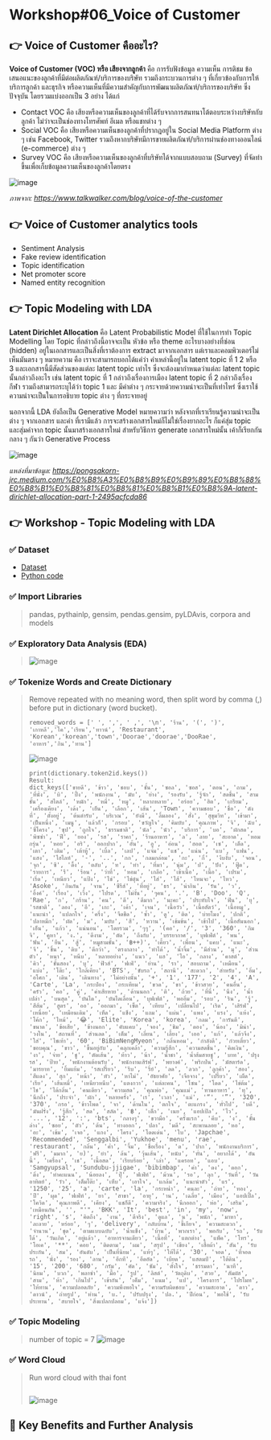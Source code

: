 # Workshop#06_Voice of Customer

## 	:point_right: Voice of Customer คืออะไร?
**Voice of Customer (VOC) หรือ เสียงจากลูกค้า** คือ การรับฟังข้อมูล ความเห็น การติชม ข้อเสนอแนะของลูกค้าที่มีต่อผลิตภัณฑ์/บริการของบริษัท รวมถึงกระบวนการต่าง ๆ ที่เกี่ยวข้องกับการให้บริการลูกค้า และธุรกิจ หรือความเห็นที่มีความสำคัญกับการพัฒนาผลิตภัณฑ์/บริการของบริษัท ซึ่งปัจจุบัน โดยรวมแบ่งออกเป็น 3 อย่าง ได้แก่
* Contact VOC คือ เสียงหรือความเห็นของลูกค้าที่ได้รับจากการสนทนาโต้ตอบระหว่างบริษัทกับลูกค้า ไม่ว่าจะเป็นช่องทางโทรศัพท์ อีเมล หรือแชทต่าง ๆ
* Social VOC คือ เสียงหรือความเห็นของลูกค้าที่ปรากฎอยู่ใน Social Media Platform ต่าง ๆ เช่น Facebook, Twitter รวมถึงหากบริษัทมีการขายผลิตภัณฑ์/บริการผ่านช่องทางออนไลน์ (e-commerce) ต่าง ๆ
* Survey VOC คือ เสียงหรือความเห็นของลูกค้าที่บริษัทได้จากแบบสอบถาม (Survey) ที่จัดทำขึ้นเพื่อเก็บข้อมูลความเห็นของลูกค้าโดยตรง
  
![image](https://github.com/Learntogether/MADT8101_Seminar-in-Advanced-Analytics/assets/136689632/dcca7eaa-9412-4467-a8ab-795a0e905d4d)

_ภาพจาก: https://www.talkwalker.com/blog/voice-of-the-customer_



## 	:point_right: Voice of Customer analytics tools
* Sentiment Analysis
* Fake review identification 
* Topic identification
* Net promoter score
* Named entity recognition


## 	:point_right: Topic Modeling with LDA
**Latent Dirichlet Allocation** คือ Latent Probabilistic Model ที่ใช้ในการทำ Topic Modelling โดย Topic ที่กล่าวถึงนี้อาจจะเป็น หัวข้อ หรือ theme อะไรบางอย่างที่ซ่อน (hidden) อยู่ในเอกสารและเป็นสิ่งที่เราต้องการ extract มาจากเอกสาร แต่เราและคอมพิวเตอร์ไม่เห็นมันตรง ๆ หมายความ คือ เราจะสามารถบอกได้แค่ว่า คำเหล่านี้อยู่ใน latent topic ที่ 1 2 หรือ 3 และเอกสารนี้มีสัดส่วนของแต่ละ latent topic เท่าไร ซึ่งจะต้องมากำหนดว่าแต่ละ latent topic นั้นกล่าวถึงอะไร เช่น latent topic ที่ 1 กล่าวถึงเรื่องการเมือง latent topic ที่ 2 กล่าวถึงเรื่องกีฬา รวมถึงสามารถระบุได้ว่า topic 1 และ มีคำต่าง ๆ กระจายด้วยความน่าจะเป็นที่เท่าไหร่ ซึ่งเราใช้ความน่าจะเป็นในการอธิบาย topic ต่าง ๆ ที่กระจายอยู่ 

นอกจากนี้ LDA ยังถือเป็น Generative Model หมายความว่า หลังจากที่เราเรียนรู้ความน่าจะเป็นต่าง ๆ จากเอกสาร และคำ ที่เรามีแล้ว การจะสร้างเอกสารใหม่ก็ไม่ใช่เรื่องยากอะไร ก็แค่สุ่ม topic และสุ่มคำจาก topic นั้นมาสร้างเอกสารใหม่ สำหรับวิธีการ generate เอกสารใหม่นั้น เค้าก็เรียกกันกลาง ๆ กันว่า Generative Process

 ![image](https://github.com/Learntogether/MADT8101_Seminar-in-Advanced-Analytics/assets/136689632/a71be106-334f-43a7-871b-95965b4f6940)

 _แหล่งที่มาข้อมูล: https://pongsakorn-jrc.medium.com/%E0%B8%A3%E0%B8%B9%E0%B9%89%E0%B8%88%E0%B8%B1%E0%B8%81%E0%B8%81%E0%B8%B1%E0%B8%9A-latent-dirichlet-allocation-part-1-2495acfcda86_

## 	:point_right: Workshop - Topic Modeling with LDA
### :white_check_mark: Dataset
* [Dataset](https://github.com/Learntogether/MADT8101_Seminar-in-Advanced-Analytics/blob/main/Workshop%2306_Voice%20of%20Customer/Customer%20Review.csv)
* [Python code](https://github.com/Learntogether/MADT8101_Seminar-in-Advanced-Analytics/blob/main/Workshop%2306_Voice%20of%20Customer/MADT8101_Voice_of_Customer.ipynb)
### :white_check_mark: Import Libraries
> pandas, pythainlp, gensim, pendas.gensim, pyLDAvis, corpora and models

### :white_check_mark: Exploratory Data Analysis (EDA)
> ![image](https://github.com/Learntogether/MADT8101_Seminar-in-Advanced-Analytics/assets/136689632/362d1dd1-76e4-4d01-abb3-675177bd42a9)

### :white_check_mark: Tokenize Words and Create Dictionary
> Remove repeated with no meaning word, then split word by comma (,) before put in dictionary (word bucket).
> ```
> removed_words = [' ', ',', ' ,', '\n', 'ร้าน', '(', ')', 'เกาหลี','โค','เรียน','ทาวน์', 'Restaurant', 'Korean','korean','town','Doorae','doorae','DooRae', 'อาหาร','กิน','ทาน']
> ```
> ![image](https://github.com/Learntogether/MADT8101_Seminar-in-Advanced-Analytics/assets/136689632/6590d91a-59d2-497c-abbf-98e4a859477f)
> ```
> print(dictionary.token2id.keys())
> Result:
> dict_keys(['ขายดี', 'ข้าว', 'ชอบ', 'ชั้น', 'ซอล', 'ซอส', 'ตอน', 'ถาม', 'ที่นั่ง', 'บิ', 'ปิ้ง', 'พนักงาน', 'มับ', 'ย่าง', 'รองรับ', 'รู้จัก', 'สดชื่น', 'สามชั้น', 'สไตล์', 'หมัก', 'หมี่', 'หมู', 'หลากหลาย', 'อร่อย', 'ฮิต', 'เกรียม', 'เครื่องเคียง', 'เด้ง', 'เย็น', 'เลือก', 'เส้น', 'Town', 'ความชอบ', 'ชื่อ', 'ดังที่', 'ตั้งอยู่', 'ต้นตำรับ', 'บริเวณ', 'ยังมี', 'ลิ้มลอง', 'สั่ง', 'สุขุมวิท', 'เข้ามา', 'เป็นหนึ่ง', 'เมนู', 'แล้วก็', 'กรอบ', 'ขวัญใจ', 'คิมบับ', 'คุณภาพ', 'จิ', 'ฉับ', 'ซี่โครง', 'ซุป', 'ถูกใจ', 'ธรรมชาติ', 'นัล', 'นัว', 'บริการ', 'บอ', 'ผักสด', 'พิซซ่า', 'ฟี', 'ยอง', 'รส', 'ราคา', 'ร้านอาหาร', 'ล', 'ลาย', 'สะอาด', 'หอมกรุ่น', 'หอย', 'อริ', 'ออกปาก', 'อั้น', 'อู', 'อ่อน', 'ฮอต', 'เซ', 'เด็ด', 'เตา', 'เติม', 'เต้าหู้', 'เบิ้ล', 'เลป', 'แจ่ม', 'แช', 'แน่น', 'แบ', 'แฟน', 'แสง', 'ไฮไลท์', '-', '..', 'กก', 'กลมกล่อม', 'กะ', 'กี่', 'งึบงั้บ', 'จอน', 'จุก', 'ซี', 'ดึ้ง', 'ตลับ', 'ท', 'ทำ', 'ที่มา', 'นุ่ม', 'ป', 'ปัง', 'ฟู้ด', 'รายการ', 'รี', 'ร้อน', 'ว่าที่', 'หอม', 'เกลือ', 'เข้าเนื้อ', 'เนื้อ', 'เปรม', 'เริ่ด', 'เหนียว', 'แป้ง', 'ไข่', 'ไข่ตุ๋น', 'ไส่', 'ไส้', 'ไหนจะ', 'ไหว', 'Asoke', 'กินกัน', 'จาน', 'ซีรีส์', 'ที่อยู่', 'ธร', 'น่ากิน', 'รัน', 'ว', 'อิ้งค์', 'เรื่อง', 'เวิ้ง', 'โปรด', 'ไม่งั้น', 'ๆคน', '.', 'B', 'Doo', 'Q', 'Rae', 'ก', 'กร้าน', 'คน', 'ดี', 'ดีมาก', 'นะคะ', 'ประทับใจ', 'ฟิน', 'ยุ', 'รสชาติ', 'ลอง', 'อี', 'เกะ', 'เค้า', 'เจน', 'เนื้อวัว', 'เนื้อสัตว์', 'เนื้อหมู', 'แนะนำ', 'แปลกใจ', 'ครึ่ง', 'จืดชืด', 'ซ้ำ', 'ดู', 'ติด', 'บ่ายโมง', 'ปกติ', 'ปลาหมึก', 'ผัด', 'ม', 'มบับ', 'สี', 'หวาน', 'เข้มข้น', 'เข้าไป', 'เนื้อสันนอก', 'เอ็น', 'แก้ว', 'แน่นอน', 'โดยรวม', 'ๆๆ', '(คอ', '/', '3', '360', 'กิมจิ', 'คูหา', 'ง.', 'ดีงาม', 'ตัด', 'ถึงกับ', 'บรรยากาศ', 'บุฟเฟ่ต์', 'พน', 'ฟัน', 'ยืน', 'สู้', 'หมูสามชั้น', '฿++)', 'เคี้ยว', 'เพื่อน', 'แคบ', 'แนะ', 'จี', 'ชิ้น', 'ดิบ', 'ดีกว่า', 'ตรงกลาง', 'ทำได้', 'น้ำจิ้ม', 'มีส่วน', 'มุ', 'ส่วนตัว', 'หนา', 'หนึบ', 'หลายอย่าง', 'แนว', 'แฮ', 'ไอ', 'กลาง', 'คาสต์', 'คิว', 'ชั้นสอง', 'บุ', 'ฟิวส์', 'ฟเฟ่', 'ย่าน', 'รา', 'สอบถาม', 'เหมือน', 'แบ่ง', 'โต๊ะ', 'ใกล้เคียง', 'BTS', 'ขับรถ', 'สถานี', 'สะดวก', 'สำหรับ', 'อิ่ม', 'อโศก', 'เดิน', 'เดินทาง', 'ไม่อย่างนั้น', '+', '1', '177', '2', '4', 'A', 'Carte', 'La', 'กระป๋อง', 'กระเทียม', 'ขวด', 'ขา', 'ข้าวสวย', 'คนอื่น', 'ครัว', 'คอ', 'คู่', 'ค่าเสียหาย', 'ด้านนอก', 'ติ', 'ถ้วย', 'ที่นี่', 'นึง', 'น้ำเปล่า', 'บนสุด', 'บันได', 'บันไดเลื่อน', 'บุฟเฟต์', 'พออิ่ม', 'รอบ', 'ริน', 'รู้', 'สีส้ม', 'สูตร', 'ออ', 'ออกมา', 'เซ็ต', 'เทียบ', 'เปลี่ยนไป', 'เริด', 'เสิร์ฟ', 'เหนื่อย', 'เหมือนเดิม', 'เห็ด', 'แข็ง', 'แถม', 'แผ่น', 'แพง', 'แรง', 'แห้ง', 'โค้ก', 'ไหม้', '😂', 'Elite', 'Korea', 'korea', 'กลม', 'การันตี', 'ขนาด', 'ข้อเสีย', 'ข้างนอก', 'คับแคบ', 'จอง', 'ชิม', 'ดอง', 'น้อง', 'มิน่า', 'วงใน', 'สถานที่', 'ส่วนลด', 'เต็ม', 'เลี่ยน', 'เลี้ยง', 'เออ', 'แก้', 'แล้วจึง', 'ใส่', 'ไชเท้า', '60', 'BiBimNengMyeon', 'กลิ่นหอม', 'กำลังดี', 'ก๋วยเตี๋ยว', 'ขอบคุณ', 'ขาว', 'ขึ้นอยู่กับ', 'คลุกเคล้า', 'ความรู้สึก', 'ความสดชื่น', 'คิดเงิน', 'งา', 'จ่าย', 'ชู', 'ตัดเส้น', 'ท้าว', 'น้า', 'น้ำชา', 'น้ำส้มสายชู', 'บาท', 'ปรุงรส', 'ป้าย', 'พนักงานต้อนรับ', 'พนักงานเสิร์ฟ', 'พยางค์', 'พริกป่น', 'มัสตาร์ด', 'มารยาท', 'ยิ้มแย้ม', 'รสเปรี้ยว', 'รีบ', 'รี่ย์', 'ลด', 'ลวก', 'ลูกค้า', 'สอง', 'สีแดง', 'สุก', 'หน้า', 'หัว', 'หาไม่', 'อัธยาศัย', 'เจือจาง', 'เปรี้ยว', 'เผ็ด', 'เรีย', 'เส้นหมี่', 'เหนียวหนึบ', 'แตงกวา', 'แต่ละคน', 'โซน', 'โดด', 'ไข่ต้ม', 'ไช', 'ได้กลิ่น', 'คนเดียว', 'ความสด', 'คุณพ่อ', 'คุณแม่', 'ทานอาหาร', 'ทุ', 'นึกถึง', 'ประจำ', 'ผัก', 'หลายครั้ง', 'เร', 'เวลา', 'แม่', '“', '”', '320', '370', 'กรอ', 'ข้าวโพด', 'จา', 'ด้านใน', 'ตกใจ', 'ตะแกรง', 'ทั่วไป', 'บดี', 'มันฝรั่ง', 'รู้สึก', 'สด', 'สลัด', '฿', 'เด็ก', 'เนย', 'แอปเปิล', 'ไว', '...', '12', ':', 'bts', 'กลางๆ', 'ขวามือ', 'ครั้งแรก', 'คีบ', 'ง', 'ชั้นล่าง', 'ซอย', 'ตัว', 'ต้น', 'ทางออก', 'ปลา', 'มดี', 'สะพานลอย', 'หอ', 'อะ', 'เข้ม', 'เจอ', 'แกง', 'โครง', 'โดดเด่น', 'ใบ', 'Japchae', 'Recommended', 'Senggalbi', 'Yukhoe', 'menu', 'rae', 'restaurant', 'กลิ่น', 'ค่ำ', 'จิ้ม', 'ชื่อเรื่อง', 'ด', 'ปาก', 'พนักงานบริการ', 'ฟรี', 'มมาก', 'ย)', 'ยำ', 'ล้น', 'วุ้นเส้น', 'หนับ', 'หั่น', 'อยากได้', 'อันนี้', 'เครื่อง', 'เช', 'เนื้อสด', 'เรียบร้อย', 'เล่า', 'แครอท', 'แอบ', 'Samgyupsal', 'Sundubu-jjigae', 'bibimbap', 'ค่า', 'ดง', 'ดอก', 'ดิ่ง', 'ทำคะแนน', 'น้อยลง', 'ปุ๊', 'ฟเฟ่ท์', 'ม้วน', 'รอ', 'ลุก', 'วันที่', 'วันอาทิตย์', 'วัว', 'เต็มโต๊ะ', 'เห็บ', 'เอาใจ', 'แกล้ม', 'แนะนำตัว', 'แร', '1250', '25', 'a', 'carte', 'la', 'กระหน่ำ', 'คนละ', 'ถ่าย', 'ทอง', 'ปี', 'ผุด', 'ฟเฟ่ห์', 'ยา', 'สาขา', 'อายุ', 'าน', 'เฉลี่ย', 'เมือง', 'แอปเปิ้ล', 'โควิด', 'คุณภาพดี', 'เคียง', 'แชก็ดี', 'ความจริง', 'นึกออก', 'ห่อ', 'เสริม', 'เหมือนกัน', '', "'", 'BKK', 'It', 'best', 'in', 'my', 'now', 'right', 's', 'คิดถึง', 'งาน', 'ดีจริง', 'ดูแล', 'น', 'พนัก', 'มาหา', 'ละลาย', 'หร่อย', 'ๆ', 'delivery', 'กลับบ้าน', 'ขี้เกียจ', 'ความสะดวก', 'จำนวน', 'ชุด', 'ตามแบบฉบับ', 'น้ำแข็ง', 'บ้าน', 'พวกเรา', 'พอกับ', 'รถ', 'รับได้', 'วันเกิด', 'อยู่แล้ว', 'อาหารจานเดียว', 'เนื้อที่', 'แตกต่าง', 'แพ็ค', 'โทร', 'โอเค', '**', 'คอย', 'ติดตาม', 'ผม', 'สรุป', 'เขียง', 'เสื้อผ้า', 'สัน', 'รับประกัน', 'สม', 'อันดับ', 'เป็นที่นิยม', 'แท้ๆ', 'ให้ได้', '30', 'จอด', 'ที่จอดรถ', 'นั่ง', 'รอง', 'ลาน', 'อีกที', 'อึดอัด', 'เบียด', 'แสตมป์', 'ใต้ดิน', '15', '200', '680', 'กรัม', 'คัด', 'ซัม', 'ตั้งใจ', 'ธรรมดา', 'นาที', 'นิยม', 'บวก', 'พลาซ่า', 'มื้อ', 'รูป', 'ลิสต์', 'วัตถุดิบ', 'สวย', 'สัมผัส', 'สาม', 'ห้า', 'เกินไป', 'เข้ากัน', 'เค็ม', 'แนม', 'แป', 'โครงการ', 'โปรโมท', 'ให้ทาน', 'ความปลอดภัย', 'ความพึงพอใจ', 'ความรับผิดชอบ', 'ความสะอาด', 'ดาว', 'ดาวน์', 'ถ่ายรูป', 'ท่าน', 'บ.', 'ปรับปรุง', 'ปล.', 'ปีก่อน', 'พอใช้', 'รับประทาน', 'สบายใจ', 'สิ่งแปลกปลอม', 'แจ้ง'])
> ```

### :white_check_mark: Topic Modeling
> number of topic = 7
> ![image](https://github.com/Learntogether/MADT8101_Seminar-in-Advanced-Analytics/assets/136689632/874f387a-445c-4a2d-8fe6-f7fa8cd34b97)

### :white_check_mark: Word Cloud
> Run word cloud with thai font
> ```
>
> ```
> ![image](https://github.com/Learntogether/MADT8101_Seminar-in-Advanced-Analytics/assets/136689632/01cc4790-133d-46db-b830-892c1a51ad1d)



## 	:triangular_flag_on_post:  Key Benefits and Further Analysis
